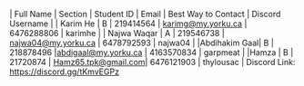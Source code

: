 |   Full Name  | Section | Student ID |        Email        | Best Way to Contact |  Discord Username |
|   Karim He   |    B    |  219414564 | karimg@my.yorku.ca  |      6476288806     |     karimhe       |
|  Najwa Waqar |    A    |  219546738 | najwa04@my.yorku.ca |      6478792593     |     najwa04       |
|Abdihakim Gaal|    B    | 218878496  |abdigaal@my.yorku.ca |      4163570834     |     garpmeat      |
|Hamza         |    B    | 21720874   | Hamz65.tpk@gmail.com|      6476121903     |     thylousac     |
Discord Link: https://discord.gg/tKmvEGPz
